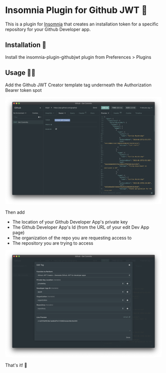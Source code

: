 # Insomnia Plugin for Github JWT 🔌
This is a plugin for [Insomnia](https://insomnia.rest/) that creates an installation token for a specific repository for your Github Developer app.

## Installation 💾
Install the insomnia-plugin-githubjwt plugin from Preferences > Plugins

## Usage 👨‍💻
Add the Github JWT Creator template tag underneath the Authorization Bearer token spot

![Authorization Bearer](img/auth.png)

Then add
- The location of your Github Developer App's private key
- The Github Developer App's Id (from the URL of your edit Dev App page)
- The organization of the repo you are requesting access to
- The repository you are trying to access

![UI](img/ui.png)

That's it! 🎉
